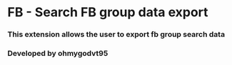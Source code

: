 # FB - Search FB group data export

### This extension allows the user to export fb group search data

### Developed by ohmygodvt95